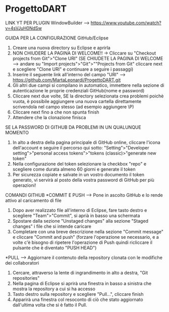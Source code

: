 # ProgettoDART
LINK YT PER PLUGIN WindowBuilder -->  https://www.youtube.com/watch?v=4sVJuH0NdSw

GUIDA PER LA CONFIGURAZIONE GitHub/Eclipse
1.  Creare una nuova directory su Eclipse e aprirla
2.  NON CHIUDERE LA PAGINA DI WELCOME!! -> Cliccare su "Checkout projects from Git">"Clone URI"
(SE CHIUDETE LA PAGINA DI WELCOME --> andare su "Import projects">"Git">""Projects from Git" 
 cliccare next e scegliere "Clone URI" e continuare a seguire i passaggi)
3.  Inserire il seguente link all'interno del campo "URI"  -->    https://github.com/MartaLeonardi/ProgettoDART.git
4.  Gli altri due campi si compilano in automatico, immettere nella sezione di autenticazione le proprie credenziali GitHub(nome e password)
5.  Cliccare next due volte, SE la directory selezionata crea problemi poichè vuota, è possibile aggiungere una nuova cartella direttamente scrivendola nel campo stesso (ad esempio aggiungere \P)
6.  Cliccare next fino a che non spunta finish
7.  Attendere che la clonazione finisca


SE LA PASSWORD DI GITHUB DA PROBLEMI IN UN QUALUNQUE MOMENTO
1.  In alto a destra della pagina principale di GitHub online, cliccare l'icona dell'account e seguire il percorso qui sotto:
    "Setting">"Developer setting">"personal access tokens">"tokens (classic)>"generate new token"
2.  Nella configurazione del token selezionare la checkbox "repo" e scegliere come durata almeno 60 giorni e generate il token
3.  Per sicurezza copiate e salvate in un vostro documento il token generato, vi servirà al posto della vostra password di GitHub per più operazioni!

COMANDI GITHUB
*COMMIT E PUSH  --> Pone in ascolto GitHub e lo rende attivo al caricamento di file
1.  Dopo aver realizzato file all'interno di Eclipse, fare tasto destro e scegliere "Team">"Commit", si aprià in basso una schermata
2.  Spostare dalla sezione "Unstaged changes" alla sezione "Staged changes" i file che si intende caricare
3.  Completare con una breve descrizione nella sezione "Commit message" e cliccare "Commit and push"
(forzare l'operazione se necessario, e a volte c'è bisogno di ripetere l'operazione di Push quindi ricliccare il pulsante che è diventato "PUSH HEAD")

*PULL  -->  Aggiornare il contenuto della repository clonata con le modifiche dei collaboratori
1.  Cercare, attraverso la lente di ingrandimento in alto a destra, "Git repositories"
2.  Nella pagina di Eclipse si aprirà una finestra in basso a sinistra che mostra la repository a cui si ha accesso
3.  Tasto destro sulla repository e scegliere "Pull...", cliccare finish
4.  Apparirà una finestra col resoconto di ciò che stato aggiornato dall'ultima volta che si è fatto il Pull.

